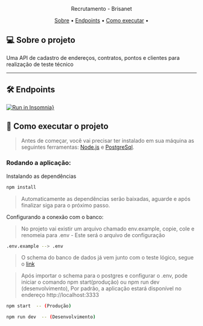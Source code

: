 <p align="center">
Recrutamento - Brisanet
</p>


<p align="center">
 <a href="#-sobre-o-projeto">Sobre</a> •
 <a href="#-endpoints">Endpoints</a> •
 <a href="#-como-executar-o-projeto">Como executar</a> •
</p>

## 💻 Sobre o projeto

Uma API de cadastro de endereços, contratos, pontos e clientes para realização de teste técnico

---

## 🛠 Endpoints

[![Run in Insomnia}](https://insomnia.rest/images/run.svg)](https://github.com/SnzDev/recrutamento-backend/blob/main/end-point/Recrutamento)

## 🚀 Como executar o projeto

> Antes de começar, você vai precisar ter instalado em sua máquina as seguintes ferramentas:
>  [Node.js](https://nodejs.org/en/) e [PostgreSql](https://www.postgresql.org/).

### Rodando a aplicação:

Instalando as dependências
```bash
npm install
```
> Automaticamente as dependências serão baixadas, aguarde e após finalizar siga para o próximo passo.


Configurando a conexão com o banco:

>No projeto vai existir um arquivo chamado env.example, copie, cole e renomeia para .env - Este será o arquivo de configuração
```bash
.env.example --> .env
```
> O schema do banco de dados já vem junto com o teste lógico, segue o [link](https://github.com/Brisanet/Recrutamento)


> Após importar o schema para o postgres e configurar o .env, pode iniciar o comando npm start(produção) ou npm run dev (desenvolvimento), Por padrão, a aplicação estará disponível no endereço http://localhost:3333
```bash
npm start  -- (Produção)

npm run dev  -- (Desenvolvimento)
```
